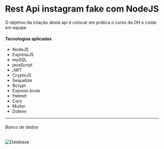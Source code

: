 # Rest Api instagram fake com NodeJS

O objetivo da criação desta api é colocar em prática o curso da DH e codar em equipe

#### Tecnologias aplicadas

- NodeJS
- ExpressJS
- mySQL
- javaScript
- JWT
- CryptoJS
- Sequelize
- Bcrypt
- Express brute
- Helmet
- Cors
- Multer
- Dotenv

------------

###### Banco de dados

![Database](http://alessandrodev.com/imagens/database_api_instagram1.png "Database")

